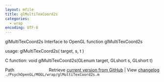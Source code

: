 ```yaml
---
layout: mfile
title: glMultiTexCoord2s
categories:
  - wrap
encoding: UTF-8
---
```


glMultiTexCoord2s  Interface to OpenGL function glMultiTexCoord2s  

usage:  glMultiTexCoord2s( target, s, t )  

C function:  void glMultiTexCoord2s(GLenum target, GLshort s, GLshort t)  


<div class="code_header" style="text-align:right;">
  <span style="float:left;">Path&nbsp;&nbsp;</span> <span class="counter">Retrieve <a href=
  "https://raw.github.com/Psychtoolbox-3/Psychtoolbox-3/beta/./PsychOpenGL/MOGL/wrap/glMultiTexCoord2s.m">current version from GitHub</a> | View <a href=
  "https://github.com/Psychtoolbox-3/Psychtoolbox-3/commits/beta/./PsychOpenGL/MOGL/wrap/glMultiTexCoord2s.m">changelog</a></span>
</div>
<div class="code">
  <code>./PsychOpenGL/MOGL/wrap/glMultiTexCoord2s.m</code>
</div>
